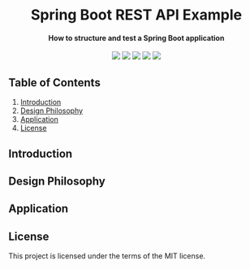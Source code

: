 <h1 align="center">
  Spring Boot REST API Example
</h1>

<h4 align="center">How to structure and test a Spring Boot application</h4>

<p align="center">
    <a alt="Java">
        <img src="https://img.shields.io/badge/Java-v11-F46036" />
    </a>
    <a alt="Spring Boot">
        <img src="https://img.shields.io/badge/Spring%20Boot-v2.4.1-6DB33F.svg" />
    </a>
    <a alt="Coverage">
        <img src="https://img.shields.io/badge/coverage-88%25-31D843" />
    </a>
    <a alt="License">
        <img src="https://img.shields.io/badge/license-MIT-63B0CD.svg" />
    </a>
    <a alt="Work In Progress">
        <img src="https://img.shields.io/badge/work-in%20progress-9E0031.svg" />
    </a>
</p>

## Table of Contents ##
1. [Introduction](#Introduction)
2. [Design Philosophy](#Design-Philosophy)
3. [Application](#Application)
4. [License](#License)

## Introduction ##

## Design Philosophy ##

## Application ##

## License ##
This project is licensed under the terms of the MIT license.